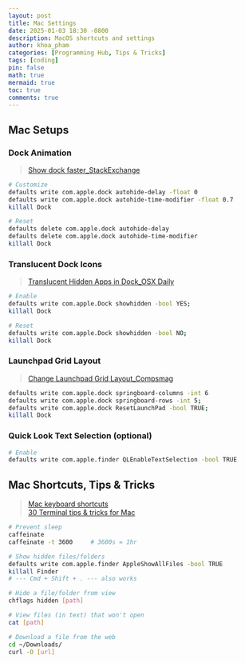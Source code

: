 ```yaml
---
layout: post
title: Mac Settings
date: 2025-01-03 18:30 -0800
description: MacOS shortcuts and settings
author: khoa_pham
categories: [Programming Hub, Tips & Tricks]
tags: [coding]
pin: false
math: true
mermaid: true
toc: true
comments: true
---
```


## Mac Setups

### Dock Animation   
> [Show dock faster_StackExchange](https://apple.stackexchange.com/questions/33600/how-can-i-make-auto-hide-show-for-the-dock-faster)

```bash
# Customize
defaults write com.apple.dock autohide-delay -float 0
defaults write com.apple.dock autohide-time-modifier -float 0.7
killall Dock
```

```bash
# Reset
defaults delete com.apple.dock autohide-delay
defaults delete com.apple.dock autohide-time-modifier
killall Dock
```


### Translucent Dock Icons   
> [Translucent Hidden Apps in Dock_OSX Daily](https://osxdaily.com/2010/06/22/make-hidden-application-icons-translucent-in-the-dock/)

```bash
# Enable
defaults write com.apple.Dock showhidden -bool YES;
killall Dock
```

```bash
# Reset
defaults write com.apple.Dock showhidden -bool NO;
killall Dock
```


### Launchpad Grid Layout   
> [Change Launchpad Grid Layout_Compsmag](https://www.compsmag.com/how-to/change-launchpad-layout/)

```bash
defaults write com.apple.dock springboard-columns -int 6
defaults write com.apple.dock springboard-rows -int 5;
defaults write com.apple.dock ResetLaunchPad -bool TRUE;
killall Dock
```


### Quick Look Text Selection (optional)   
```bash
# Enable
defaults write com.apple.finder QLEnableTextSelection -bool TRUE
```


## Mac Shortcuts, Tips & Tricks   
> [Mac keyboard shortcuts](https://support.apple.com/en-us/102650)  
> [30 Terminal tips & tricks for Mac](https://www.macworld.com/article/671711/30-terminal-tips-tricks-and-projects-for-mac.html)

```bash
# Prevent sleep
caffeinate
caffeinate -t 3600     # 3600s = 1hr
```

```bash
# Show hidden files/folders
defaults write com.apple.finder AppleShowAllFiles -bool TRUE
killall Finder
# --- Cmd + Shift + . --- also works
```

```bash
# Hide a file/folder from view
chflags hidden [path]
```

```bash
# View files (in text) that won't open
cat [path]
```

```bash
# Download a file from the web
cd ~/Downloads/
curl -O [url]
```
